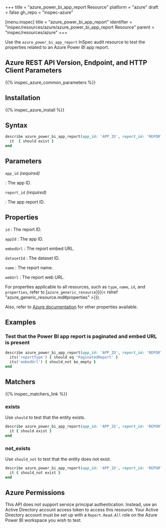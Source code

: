+++
title = "azure_power_bi_app_report Resource"
platform = "azure"
draft = false
gh_repo = "inspec-azure"

[menu.inspec]
title = "azure_power_bi_app_report"
identifier = "inspec/resources/azure/azure_power_bi_app_report Resource"
parent = "inspec/resources/azure"
+++

Use the `azure_power_bi_app_report` InSpec audit resource to test the properties related to an Azure Power BI app report.

## Azure REST API Version, Endpoint, and HTTP Client Parameters

{{% inspec_azure_common_parameters %}}

## Installation

{{% inspec_azure_install %}}

## Syntax

```ruby
describe azure_power_bi_app_report(app_id: 'APP_ID', report_id: 'REPORT_ID') do
  it  { should exist }
end
```

## Parameters

`app_id` _(required)_

: The app ID.

`report_id` _(required)_

: The app report ID.

## Properties

`id`
: The report ID.

`appId`
: The app ID.

`embedUrl`
: The report embed URL.

`datasetId`
: The dataset ID.

`name`
: The report name.

`webUrl`
: The report web URL.

For properties applicable to all resources, such as `type`, `name`, `id`, and `properties`, refer to [`azure_generic_resource`]({{< relref "azure_generic_resource.md#properties" >}}).

Also, refer to [Azure documentation](https://docs.microsoft.com/en-us/rest/api/power-bi/apps/get-report) for other properties available.

## Examples

### Test that the Power BI app report is paginated and embed URL is present

```ruby
describe azure_power_bi_app_report(app_id: 'APP_ID', report_id: 'REPORT_ID')  do
  its('reportType') { should eq 'PaginatedReport' }
  its('embedUrl') { should_not be_empty }
end
```

## Matchers

{{% inspec_matchers_link %}}

### exists

Use `should` to test that the entity exists.

```ruby
describe azure_power_bi_app_report(app_id: 'APP_ID', report_id: 'REPORT_ID')  do
  it { should exist }
end
```

### not_exists

Use `should_not` to test that the entity does not exist.

```ruby
describe azure_power_bi_app_report(app_id: 'APP_ID', report_id: 'REPORT_ID')  do
  it { should_not exist }
end
```

## Azure Permissions

This API does not support service principal authentication. Instead, use an Active Directory account access token to access this resource.
Your Active Directory account must be set up with a `Report.Read.All` role on the Azure Power BI workspace you wish to test.
